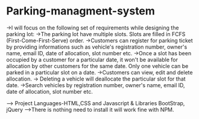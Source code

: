 # Parking-managment-system

->I will focus on the following set of requirements while designing the parking lot:
->The parking lot have multiple slots. Slots are filled in FCFS (First-Come-First-Serve) order. 
->Customers can register for parking ticket by providing informations such as vehicle's registration number, owner's name, email ID, date of allocation, slot number etc.
->Once a slot has been occupied by a customer for a particular date, it won't be available for allocation by other customers for the same date. Only one vehicle can be parked in a particular slot on a date.
->Customers can view, edit and delete allocation.
-> Deleting a vehicle will deallocate the particular slot for that date.
->Search vehicles by registration number, owner's name, email ID, date of allocation, slot number etc.

--> Project Languages-HTML,CSS and Javascript & Libraries BootStrap, jQuery 
-->There is nothing need to install it will work fine with NPM.



